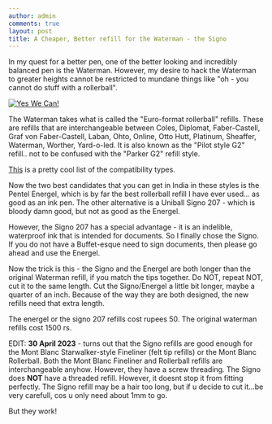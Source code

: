 ```yaml
---
author: admin
comments: true
layout: post
title: A Cheaper, Better refill for the Waterman - the Signo 
---
```


In my quest for a better pen, one of the better looking and incredibly balanced pen is the Waterman. However, my desire to hack the Waterman to greater heights cannot be 
restricted to mundane things like "oh - you cannot do stuff with a rollerball".


[![Yes We Can!](/images/2017-05-10-cheaper-better-waterman-refill-signo/obama.jpeg)](/images/2017-05-10-cheaper-better-waterman-refill-signo/obama.jpeg)

The Waterman takes what is called the "Euro-format rollerball" refills. These are refills that are interchangeable between Coles, Diplomat, Faber-Castell, Graf von Faber-Castell, Laban, Ohto, Online, Otto Hutt, Platinum, Sheaffer, Waterman, Worther, Yard-o-led. 
It is also known as the "Pilot style G2" refill.. not to be confused with the "Parker G2" refill style.

[This](http://www.wellappointeddesk.com/2014/06/the-epic-refill-reference-guide-rollerball-gel-and-ballpoints/) is a pretty cool list of the compatibility types.

Now the two best candidates that you can get in India in these styles is the Pentel Energel, which is by far the best rollerball refill I have ever used... as good as an ink pen.
The other alternative is a Uniball Signo 207 - which is bloody damn good, but not as good as the Energel.

However, the Signo 207 has a special advantage - it is an indelible, waterproof ink that is intended for documents. So I finally chose the Signo. If you do not have a Buffet-esque need to sign documents, then please go ahead and use the Energel.

Now the trick is this - the Signo and the Energel are both longer than the original Waterman refill, if you match the tips together. Do NOT, repeat NOT, cut it to the same length.
Cut the Signo/Energel a little bit longer, maybe a quarter of an inch. Because of the way they are both designed, the new refills need that extra length.

The energel or the signo 207 refills cost rupees 50. The original waterman refills cost 1500 rs. 

EDIT: **30 April 2023** - turns out that the Signo refills are good enough for the Mont Blanc Starwalker-style Fineliner (felt tip refills) or the Mont Blanc Rollerball. Both the Mont Blanc Fineliner and Rollerball refills are interchangeable anyhow. However, they have a screw threading. The Signo does **NOT** have a threaded refill. However, it doesnt stop it from fitting perfectly. The Signo refill may be a hair too long, but if u decide to cut it...be very carefull, cos u only need about 1mm to go. 

But they work!
